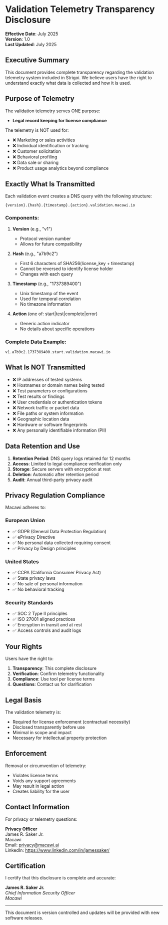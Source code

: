 # Validation Telemetry Transparency Disclosure

**Effective Date**: July 2025  
**Version**: 1.0  
**Last Updated**: July 2025

## Executive Summary

This document provides complete transparency regarding the validation telemetry system included in Strigoi. We believe users have the right to understand exactly what data is collected and how it is used.

## Purpose of Telemetry

The validation telemetry serves ONE purpose:
- **Legal record keeping for license compliance**

The telemetry is NOT used for:
- ❌ Marketing or sales activities
- ❌ Individual identification or tracking
- ❌ Customer solicitation
- ❌ Behavioral profiling
- ❌ Data sale or sharing
- ❌ Product usage analytics beyond compliance

## Exactly What Is Transmitted

Each validation event creates a DNS query with the following structure:

```
{version}.{hash}.{timestamp}.{action}.validation.macawi.io
```

### Components:

1. **Version** (e.g., "v1")
   - Protocol version number
   - Allows for future compatibility

2. **Hash** (e.g., "a7b9c2")
   - First 6 characters of SHA256(license_key + timestamp)
   - Cannot be reversed to identify license holder
   - Changes with each query

3. **Timestamp** (e.g., "1737389400")
   - Unix timestamp of the event
   - Used for temporal correlation
   - No timezone information

4. **Action** (one of: start|test|complete|error)
   - Generic action indicator
   - No details about specific operations

### Complete Data Example:
```
v1.a7b9c2.1737389400.start.validation.macawi.io
```

## What Is NOT Transmitted

- ❌ IP addresses of tested systems
- ❌ Hostnames or domain names being tested
- ❌ Test parameters or configurations
- ❌ Test results or findings
- ❌ User credentials or authentication tokens
- ❌ Network traffic or packet data
- ❌ File paths or system information
- ❌ Geographic location data
- ❌ Hardware or software fingerprints
- ❌ Any personally identifiable information (PII)

## Data Retention and Use

1. **Retention Period**: DNS query logs retained for 12 months
2. **Access**: Limited to legal compliance verification only
3. **Storage**: Secure servers with encryption at rest
4. **Deletion**: Automatic after retention period
5. **Audit**: Annual third-party privacy audit

## Privacy Regulation Compliance

Macawi adheres to:

### European Union
- ✅ GDPR (General Data Protection Regulation)
- ✅ ePrivacy Directive
- ✅ No personal data collected requiring consent
- ✅ Privacy by Design principles

### United States
- ✅ CCPA (California Consumer Privacy Act)
- ✅ State privacy laws
- ✅ No sale of personal information
- ✅ No behavioral tracking

### Security Standards
- ✅ SOC 2 Type II principles
- ✅ ISO 27001 aligned practices
- ✅ Encryption in transit and at rest
- ✅ Access controls and audit logs

## Your Rights

Users have the right to:
1. **Transparency**: This complete disclosure
2. **Verification**: Confirm telemetry functionality
3. **Compliance**: Use tool per license terms
4. **Questions**: Contact us for clarification

## Legal Basis

The validation telemetry is:
- Required for license enforcement (contractual necessity)
- Disclosed transparently before use
- Minimal in scope and impact
- Necessary for intellectual property protection

## Enforcement

Removal or circumvention of telemetry:
- Violates license terms
- Voids any support agreements
- May result in legal action
- Creates liability for the user

## Contact Information

For privacy or telemetry questions:

**Privacy Officer**  
James R. Saker Jr.  
Macawi  
Email: privacy@macawi.ai  
LinkedIn: https://www.linkedin.com/in/jamessaker/

## Certification

I certify that this disclosure is complete and accurate:

**James R. Saker Jr.**  
*Chief Information Security Officer*  
*Macawi*

---

This document is version controlled and updates will be provided with new software releases.